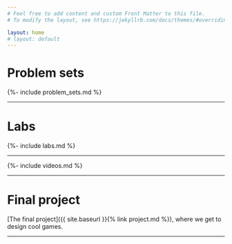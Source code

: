 ```yaml
---
# Feel free to add content and custom Front Matter to this file.
# To modify the layout, see https://jekyllrb.com/docs/themes/#overriding-theme-defaults

layout: home
# layout: default
---
```


# Problem sets

{%- include problem_sets.md %}

<hr>

# Labs

{%- include labs.md %}

<hr>

{%- include videos.md %}

<hr>

# Final project

[The final project]({{ site.baseurl }}{% link project.md %}), where we get
to design cool games.

<hr>
